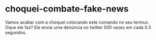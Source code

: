 # choquei-combate-fake-news
Vamos acabar com a choquei colocando este comando no seu termux. Oque ele faz? Ele envia uma denúncia no twitter 500 vezes  em cada 0.5 segundos. 
